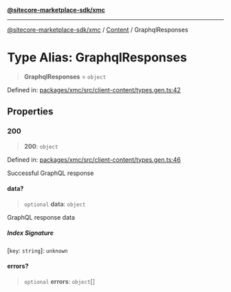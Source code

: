 [**@sitecore-marketplace-sdk/xmc**](../../../../README.md)

***

[@sitecore-marketplace-sdk/xmc](../../../../README.md) / [Content](../README.md) / GraphqlResponses

# Type Alias: GraphqlResponses

> **GraphqlResponses** = `object`

Defined in: [packages/xmc/src/client-content/types.gen.ts:42](https://github.com/Sitecore/marketplace-sdk/blob/893df143248e67d8c66e942a96045542130259a0/packages/xmc/src/client-content/types.gen.ts#L42)

## Properties

### 200

> **200**: `object`

Defined in: [packages/xmc/src/client-content/types.gen.ts:46](https://github.com/Sitecore/marketplace-sdk/blob/893df143248e67d8c66e942a96045542130259a0/packages/xmc/src/client-content/types.gen.ts#L46)

Successful GraphQL response

#### data?

> `optional` **data**: `object`

GraphQL response data

##### Index Signature

\[`key`: `string`\]: `unknown`

#### errors?

> `optional` **errors**: `object`[]
